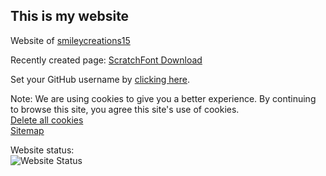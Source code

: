 <h2>This is my website</h2>
<p>Website of <a href="https://github.com/smileycreations15/">smileycreations15</a></p>
<p>Recently created page: <a href="https://smileycreations15.github.io/ScratchFont">ScratchFont Download</a></p>
<p>Set your GitHub username by <a href="https://smileycreations15.github.io/Setup-Username">clicking here</a>.</p>


Note: We are using cookies to give you a better experience. By continuing to browse this site, you agree this site's use of cookies. <br />
<a href="https://smileycreations15.github.io/Delete-Cookies">Delete all cookies</a><br />
<a href="https://smileycreations15.github.io/Sitemap">Sitemap</a>

Website status: <br />![Website Status](https://smileycreations15.com/files/status/smileycreations15.github.io/5F8015E0-2504-439A-85D0-37EC0342F4DF.svg)

